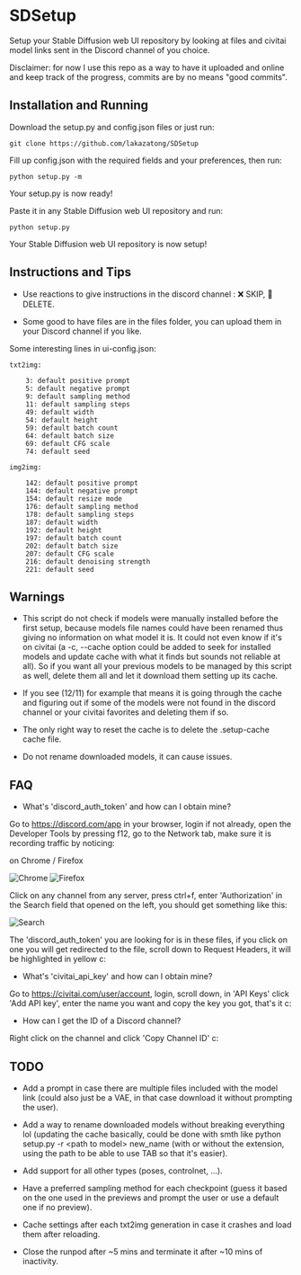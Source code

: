 # SDSetup

Setup your Stable Diffusion web UI repository by looking at files and civitai model links sent in the Discord channel of you choice.

Disclaimer: for now I use this repo as a way to have it uploaded and online and keep track of the progress, commits are by no means "good commits".
<!-- 
## Requirements

- A Stable Diffusion web UI repository (https://github.com/AUTOMATIC1111/stable-diffusion-webui)
- A Discord account (https://discord.com)
- A Civitai account (https://civitai.com) (optional) -->

## Installation and Running

Download the setup.py and config.json files or just run:
```
git clone https://github.com/lakazatong/SDSetup
```

Fill up config.json with the required fields and your preferences, then run:
```
python setup.py -m
```
Your setup.py is now ready!

Paste it in any Stable Diffusion web UI repository and run:
```
python setup.py
```
Your Stable Diffusion web UI repository is now setup!

## Instructions and Tips

- Use reactions to give instructions in the discord channel : ❌ SKIP, 🚫 DELETE.

- Some good to have files are in the files folder, you can upload them in your Discord channel if you like.

Some interesting lines in ui-config.json:

	txt2img:
	
		3: default positive prompt
		5: default negative prompt
		9: default sampling method
		11: default sampling steps
		49: default width
		54: default height
		59: default batch count
		64: default batch size
		69: default CFG scale
		74: default seed

	img2img:

		142: default positive prompt
		144: default negative prompt
		154: default resize mode
		176: default sampling method
		178: default sampling steps
		187: default width
		192: default height
		197: default batch count
		202: default batch size
		207: default CFG scale
		216: default denoising strength
		221: default seed

## Warnings

- This script do not check if models were manually installed before the first setup, because models file names could have been renamed thus giving no information on what model it is. It could not even know if it's on civitai (a -c, --cache option could be added to seek for installed models and update cache with what it finds but sounds not reliable at all). So if you want all your previous models to be managed by this script as well, delete them all and let it download them setting up its cache.

- If you see (12/11) for example that means it is going through the cache and figuring out if some of the models were not found in the discord channel or your civitai favorites and deleting them if so.

- The only right way to reset the cache is to delete the .setup-cache cache file.

- Do not rename downloaded models, it can cause issues.

## FAQ

- What's 'discord_auth_token' and how can I obtain mine?

Go to https://discord.com/app in your browser, login if not already, open the Developer Tools by pressing f12, go to the Network tab, make sure it is recording traffic by noticing:

on Chrome / Firefox

![Chrome](https://cdn.discordapp.com/attachments/859861167484174369/1106801770556039290/2023-05-13_06-33-23.png)
![Firefox](https://cdn.discordapp.com/attachments/859861167484174369/1106801770291806248/2023-05-13_06-32-33.png)

Click on any channel from any server, press ctrl+f, enter 'Authorization' in the Search field that opened on the left, you should get something like this:

![Search](https://cdn.discordapp.com/attachments/859861167484174369/1106803436885905419/image.png)

The 'discord_auth_token' you are looking for is in these files, if you click on one you will get redirected to the file, scroll down to Request Headers, it will be highlighted in yellow c:

- What's 'civitai_api_key' and how can I obtain mine?

Go to https://civitai.com/user/account, login, scroll down, in 'API Keys' click 'Add API key', enter the name you want and copy the key you got, that's it c:

- How can I get the ID of a Discord channel?

Right click on the channel and click 'Copy Channel ID' c:

## TODO

- Add a prompt in case there are multiple files included with the model link (could also just be a VAE, in that case download it without prompting the user).

- Add a way to rename downloaded models without breaking everything lol (updating the cache basically, could be done with smth like python setup.py -r \<path to model\> new_name (with or without the extension, using the path to be able to use TAB so that it's easier).

- Add support for all other types (poses, controlnet, ...).

- Have a preferred sampling method for each checkpoint (guess it based on the one used in the previews and prompt the user or use a default one if no preview).

- Cache settings after each txt2img generation in case it crashes and load them after reloading.

- Close the runpod after ~5 mins and terminate it after ~10 mins of inactivity.